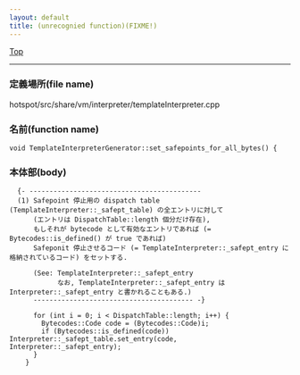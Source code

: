 ```yaml
---
layout: default
title: (unrecognied function)(FIXME!)
---
```

[Top](../index.html)

--- 
### 定義場所(file name)
hotspot/src/share/vm/interpreter/templateInterpreter.cpp

### 名前(function name)
```
void TemplateInterpreterGenerator::set_safepoints_for_all_bytes() {
```

### 本体部(body)
```
  {- -------------------------------------------
  (1) Safepoint 停止用の dispatch table (TemplateInterpreter::_safept_table) の全エントリに対して
      (エントリは DispatchTable::length 個分だけ存在), 
      もしそれが bytecode として有効なエントリであれば (= Bytecodes::is_defined() が true であれば)
      Safeponit 停止させるコード (= TemplateInterpreter::_safept_entry に格納されているコード) をセットする. 
  
      (See: TemplateInterpreter::_safept_entry
            なお, TemplateInterpreter::_safept_entry は Interpreter::_safept_entry と書かれることもある.)
      ---------------------------------------- -}

	  for (int i = 0; i < DispatchTable::length; i++) {
	    Bytecodes::Code code = (Bytecodes::Code)i;
	    if (Bytecodes::is_defined(code)) Interpreter::_safept_table.set_entry(code, Interpreter::_safept_entry);
	  }
	}
	
```


